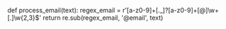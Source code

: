 def process_email(text):
    regex_email = r'[a-z0-9]+[\._]?[a-z0-9]+[@]\w+[.]\w{2,3}$'
    return re.sub(regex_email, '@email', text)
